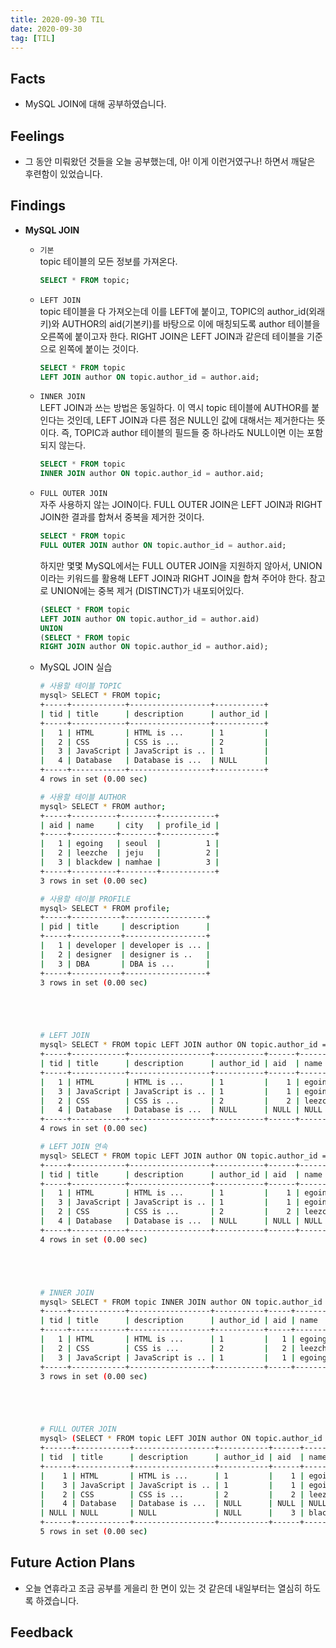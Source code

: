 ```yaml
---
title: 2020-09-30 TIL
date: 2020-09-30
tag: [TIL]
---
```


## Facts

- MySQL JOIN에 대해 공부하였습니다.

## Feelings

- 그 동안 미뤄왔던 것들을 오늘 공부했는데, 아! 이게 이런거였구나! 하면서 깨달은 후련함이 있었습니다.

## Findings

- **MySQL JOIN**
  - `기본`  
    topic 테이블의 모든 정보를 가져온다.

      ```sql
      SELECT * FROM topic;
      ```

  - `LEFT JOIN`  
    topic 테이블을 다 가져오는데 이를 LEFT에 붙이고, TOPIC의 author_id(외래키)와 AUTHOR의 aid(기본키)를 바탕으로 이에 매칭되도록 author 테이블을 오른쪽에 붙이고자 한다. RIGHT JOIN은 LEFT JOIN과 같은데 테이블을 기준으로 왼쪽에 붙이는 것이다.

      ```sql
      SELECT * FROM topic
      LEFT JOIN author ON topic.author_id = author.aid;
      ```

  - `INNER JOIN`  
    LEFT JOIN과 쓰는 방법은 동일하다. 이 역시 topic 테이블에 AUTHOR를 붙인다는 것인데, LEFT JOIN과 다른 점은 NULL인 값에 대해서는 제거한다는 뜻이다. 즉, TOPIC과 author 테이블의 필드들 중 하나라도 NULL이면 이는 포함되지 않는다.

      ```sql
      SELECT * FROM topic
      INNER JOIN author ON topic.author_id = author.aid;
      ```
  
  - `FULL OUTER JOIN`  
    자주 사용하지 않는 JOIN이다. FULL OUTER JOIN은 LEFT JOIN과 RIGHT JOIN한 결과를 합쳐서 중복을 제거한 것이다.

      ```sql
      SELECT * FROM topic
      FULL OUTER JOIN author ON topic.author_id = author.aid;
      ```

      하지만 몇몇 MySQL에서는 FULL OUTER JOIN을 지원하지 않아서, UNION이라는 키워드를 활용해 LEFT JOIN과 RIGHT JOIN을 합쳐 주어야 한다. 참고로 UNION에는 중복 제거 (DISTINCT)가 내포되어있다.

      ```sql
      (SELECT * FROM topic
      LEFT JOIN author ON topic.author_id = author.aid)
      UNION
      (SELECT * FROM topic
      RIGHT JOIN author ON topic.author_id = author.aid);
      ```
  
  - MySQL JOIN 실습

      ```bash
      # 사용할 테이블 TOPIC
      mysql> SELECT * FROM topic;
      +-----+------------+------------------+-----------+
      | tid | title      | description      | author_id |
      +-----+------------+------------------+-----------+
      |   1 | HTML       | HTML is ...      | 1         |
      |   2 | CSS        | CSS is ...       | 2         |
      |   3 | JavaScript | JavaScript is .. | 1         |
      |   4 | Database   | Database is ...  | NULL      |
      +-----+------------+------------------+-----------+
      4 rows in set (0.00 sec)

      # 사용할 테이블 AUTHOR
      mysql> SELECT * FROM author;
      +-----+----------+--------+------------+
      | aid | name     | city   | profile_id |
      +-----+----------+--------+------------+
      |   1 | egoing   | seoul  |          1 |
      |   2 | leezche  | jeju   |          2 |
      |   3 | blackdew | namhae |          3 |
      +-----+----------+--------+------------+
      3 rows in set (0.00 sec)

      # 사용할 테이블 PROFILE
      mysql> SELECT * FROM profile;
      +-----+-----------+------------------+
      | pid | title     | description      |
      +-----+-----------+------------------+
      |   1 | developer | developer is ... |
      |   2 | designer  | designer is ..   |
      |   3 | DBA       | DBA is ...       |
      +-----+-----------+------------------+
      3 rows in set (0.00 sec)





      # LEFT JOIN
      mysql> SELECT * FROM topic LEFT JOIN author ON topic.author_id = author.aid;
      +-----+------------+------------------+-----------+------+---------+-------+------------+
      | tid | title      | description      | author_id | aid  | name    | city  | profile_id |
      +-----+------------+------------------+-----------+------+---------+-------+------------+
      |   1 | HTML       | HTML is ...      | 1         |    1 | egoing  | seoul |          1 |
      |   3 | JavaScript | JavaScript is .. | 1         |    1 | egoing  | seoul |          1 |
      |   2 | CSS        | CSS is ...       | 2         |    2 | leezche | jeju  |          2 |
      |   4 | Database   | Database is ...  | NULL      | NULL | NULL    | NULL  |       NULL |
      +-----+------------+------------------+-----------+------+---------+-------+------------+
      4 rows in set (0.00 sec)

      # LEFT JOIN 연속
      mysql> SELECT * FROM topic LEFT JOIN author ON topic.author_id = author.aid LEFT JOIN profile ON author.profile_id = profile.pid;
      +-----+------------+------------------+-----------+------+---------+-------+------------+------+-----------+------------------+
      | tid | title      | description      | author_id | aid  | name    | city  | profile_id | pid  | title     | description      |
      +-----+------------+------------------+-----------+------+---------+-------+------------+------+-----------+------------------+
      |   1 | HTML       | HTML is ...      | 1         |    1 | egoing  | seoul |          1 |    1 | developer | developer is ... |
      |   3 | JavaScript | JavaScript is .. | 1         |    1 | egoing  | seoul |          1 |    1 | developer | developer is ... |
      |   2 | CSS        | CSS is ...       | 2         |    2 | leezche | jeju  |          2 |    2 | designer  | designer is ..   |
      |   4 | Database   | Database is ...  | NULL      | NULL | NULL    | NULL  |       NULL | NULL | NULL      | NULL             |
      +-----+------------+------------------+-----------+------+---------+-------+------------+------+-----------+------------------+
      4 rows in set (0.00 sec)





      # INNER JOIN
      mysql> SELECT * FROM topic INNER JOIN author ON topic.author_id = author.aid;
      +-----+------------+------------------+-----------+-----+---------+-------+------------+
      | tid | title      | description      | author_id | aid | name    | city  | profile_id |
      +-----+------------+------------------+-----------+-----+---------+-------+------------+
      |   1 | HTML       | HTML is ...      | 1         |   1 | egoing  | seoul |          1 |
      |   2 | CSS        | CSS is ...       | 2         |   2 | leezche | jeju  |          2 |
      |   3 | JavaScript | JavaScript is .. | 1         |   1 | egoing  | seoul |          1 |
      +-----+------------+------------------+-----------+-----+---------+-------+------------+
      3 rows in set (0.00 sec)





      # FULL OUTER JOIN
      mysql> (SELECT * FROM topic LEFT JOIN author ON topic.author_id = author.aid) UNION (SELECT * FROM topic RIGHT JOIN author ON topic.author_id = author.aid);
      +------+------------+------------------+-----------+------+----------+--------+------------+
      | tid  | title      | description      | author_id | aid  | name     | city   | profile_id |
      +------+------------+------------------+-----------+------+----------+--------+------------+
      |    1 | HTML       | HTML is ...      | 1         |    1 | egoing   | seoul  |          1 |
      |    3 | JavaScript | JavaScript is .. | 1         |    1 | egoing   | seoul  |          1 |
      |    2 | CSS        | CSS is ...       | 2         |    2 | leezche  | jeju   |          2 |
      |    4 | Database   | Database is ...  | NULL      | NULL | NULL     | NULL   |       NULL |
      | NULL | NULL       | NULL             | NULL      |    3 | blackdew | namhae |          3 |
      +------+------------+------------------+-----------+------+----------+--------+------------+
      5 rows in set (0.00 sec)

      ```

## Future Action Plans

- 오늘 연휴라고 조금 공부를 게을리 한 면이 있는 것 같은데 내일부터는 열심히 하도록 하겠습니다.

## Feedback
